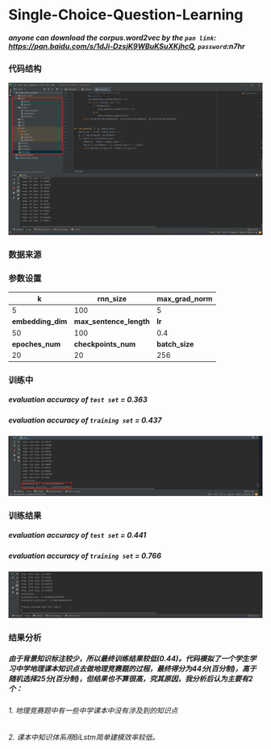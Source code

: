 # Single-Choice-Question-Learning

##### anyone can download the corpus.word2vec by the `pan link`: https://pan.baidu.com/s/1dJi-DzsjK9WBuKSuXKjhcQ, `password`:n7hr

### 代码结构
<img src="image.assets/structure.png" alt="structure" style="zoom:67%;" />

### 数据来源



### 参数设置

| **k**         | **rnn_size**   | **max_grad_norm** |
|---------- | -------------- | --------------- |
| 5       | 100           | 5              |
| **embedding_dim** | **max_sentence_length** | **lr** |
| 50  | 100             | 0.4               |
| **epoches_num** | **checkpoints_num** | **batch_size** |
| 20  | 20             | 256               |

### 训练中
##### evaluation accuracy of `test set` = 0.363
##### evaluation accuracy of `training set` = 0.437
<img src="image.assets/running.png" alt="running" style="zoom:67%;" />


### 训练结果
##### evaluation accuracy of `test set` = 0.441
##### evaluation accuracy of `training set` = 0.766
<img src="image.assets/res.png" alt="res" style="zoom:67%;" />

### 结果分析
##### 由于背景知识标注较少，所以最终训练结果较低(0.44)。代码模拟了一个学生学习中学地理课本知识点去做地理竞赛题的过程，最终得分为44分(百分制)，高于随机选择25分(百分制)，但结果也不算很高，究其原因，我分析后认为主要有2个：
###### 1. 地理竞赛题中有一些中学课本中没有涉及到的知识点
###### 2. 课本中知识体系用BiLstm简单建模效率较低。
